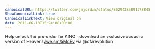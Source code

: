 ```yaml
---
canonicalURL: https://twitter.com/jmjordan/status/80294385891278848
ShowCanonicalLink: true
CanonicalLinkText: View original on
date: 2011-06-13T15:24:08+00:00
---
```

Help unlock the pre-order for KING - download an exclusive acoustic version of Heaven! [awe.sm/5McEv](http://awe.sm/5McEv) via @ofarevolution